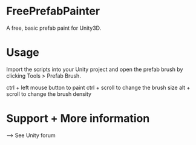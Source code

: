 # FreePrefabPainter
A free, basic prefab paint for Unity3D.

# Usage
Import the scripts into your Unity project and open the prefab brush by clicking Tools > Prefab Brush.

ctrl + left mouse button to paint
ctrl + scroll to change the brush size
alt + scroll to change the brush density

# Support + More information
--> See Unity forum
